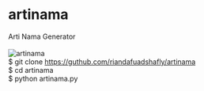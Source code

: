 # artinama
Arti Nama Generator
<br>
<br>
![artinama](https://user-images.githubusercontent.com/44912483/121119639-2f31f080-c846-11eb-824d-653180270cab.PNG)
<br>
$ git clone https://guthub.com/riandafuadshafly/artinama <br>
$ cd artinama <br>
$ python artinama.py <br>
